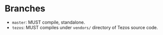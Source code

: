 # Branches

* `master`: MUST compile, standalone.
* `tezos`: MUST compiles under `vendors/` directory of Tezos source code.
